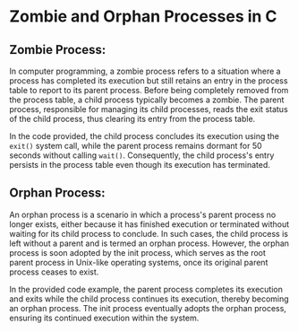 # Zombie and Orphan Processes in C

## Zombie Process:

In computer programming, a zombie process refers to a situation where a process has completed its execution but still retains an entry in the process table to report to its parent process. Before being completely removed from the process table, a child process typically becomes a zombie. The parent process, responsible for managing its child processes, reads the exit status of the child process, thus clearing its entry from the process table.

In the code provided, the child process concludes its execution using the `exit()` system call, while the parent process remains dormant for 50 seconds without calling `wait()`. Consequently, the child process's entry persists in the process table even though its execution has terminated.

## Orphan Process:

An orphan process is a scenario in which a process's parent process no longer exists, either because it has finished execution or terminated without waiting for its child process to conclude. In such cases, the child process is left without a parent and is termed an orphan process. However, the orphan process is soon adopted by the init process, which serves as the root parent process in Unix-like operating systems, once its original parent process ceases to exist.

In the provided code example, the parent process completes its execution and exits while the child process continues its execution, thereby becoming an orphan process. The init process eventually adopts the orphan process, ensuring its continued execution within the system.
